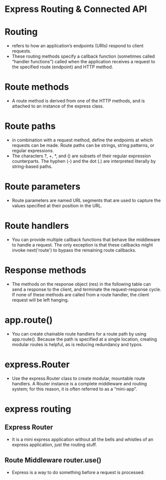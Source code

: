 # Express Routing & Connected API
# Routing 
  - refers to how an application’s endpoints (URIs) respond to client requests.
  - These routing methods specify a callback function (sometimes called “handler functions”) called when the application receives a request to the specified route (endpoint) and HTTP method.
# Route methods
  - A route method is derived from one of the HTTP methods, and is attached to an instance of the express class.
# Route paths
  -  in combination with a request method, define the endpoints at which requests can be made. Route paths can be strings, string patterns, or regular expressions.
  - The characters ?, +, *, and () are subsets of their regular expression counterparts. The hyphen (-) and the dot (.) are interpreted literally by string-based paths.
# Route parameters
  - Route parameters are named URL segments that are used to capture the values specified at their position in the URL. 
# Route handlers
  - You can provide multiple callback functions that behave like middleware to handle a request. The only exception is that these callbacks might invoke next('route') to bypass the remaining route callbacks.
# Response methods
  - The methods on the response object (res) in the following table can send a response to the client, and terminate the request-response cycle. If none of these methods are called from a route handler, the client request will be left hanging.
# app.route()
  - You can create chainable route handlers for a route path by using app.route(). Because the path is specified at a single location, creating modular routes is helpful, as is reducing redundancy and typos.
# express.Router
  - Use the express.Router class to create modular, mountable route handlers. A Router instance is a complete middleware and routing system; for this reason, it is often referred to as a “mini-app”.
# express routing
## Express Router
  - It is a mini express application without all the bells and whistles of an express application, just the routing stuff.
## Route Middleware router.use()
  - Express is a way to do something before a request is processed.